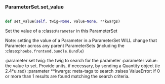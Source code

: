 ### ParameterSet.set_value

```py

def set_value(self, twig=None, value=None, **kwargs)

```



Set the value of a :class:`Parameter` in this ParameterSet

Note: setting the value of a Parameter in a ParameterSet WILL
change that Parameter across any parent ParameterSets (including
the :class:`phoebe.frontend.bundle.Bundle`)

:parameter set twig: the twig to search for the parameter
:parameter value: the value to set.  Provide units, if necessary, by
    sending a Quantity object (ie 2.4*u.rad)
:parameter **kwargs: meta-tags to search
:raises ValueError:  if 0 or more than 1 results are found matching
    the search criteria.

